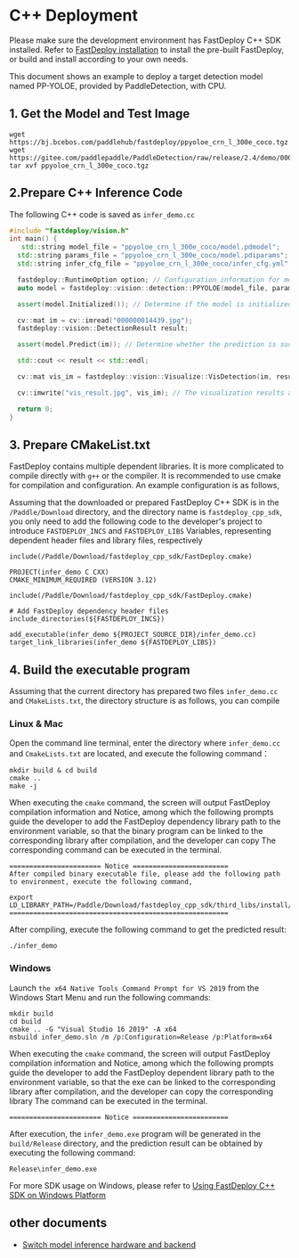 # C++ Deployment

Please make sure the development environment has FastDeploy C++ SDK installed. Refer to [FastDeploy installation](../../build_and_install/) to install the pre-built FastDeploy, or build and install according to your own needs.

This document shows an example to deploy a target detection model named PP-YOLOE, provided by PaddleDetection, with CPU.

## 1. Get the Model and Test Image

```
wget https://bj.bcebos.com/paddlehub/fastdeploy/ppyoloe_crn_l_300e_coco.tgz
wget https://gitee.com/paddlepaddle/PaddleDetection/raw/release/2.4/demo/000000014439.jpg
tar xvf ppyoloe_crn_l_300e_coco.tgz
```

## 2.Prepare C++ Inference Code

The following C++ code is saved as `infer_demo.cc`

``` c++
#include "fastdeploy/vision.h"
int main() {
   std::string model_file = "ppyoloe_crn_l_300e_coco/model.pdmodel";
  std::string params_file = "ppyoloe_crn_l_300e_coco/model.pdiparams";
  std::string infer_cfg_file = "ppyoloe_crn_l_300e_coco/infer_cfg.yml";

  fastdeploy::RuntimeOption option; // Configuration information for model inference
  auto model = fastdeploy::vision::detection::PPYOLOE(model_file, params_file, infer_cfg_file, option);

  assert(model.Initialized()); // Determine if the model is initialized successfully

  cv::mat im = cv::imread("000000014439.jpg");
  fastdeploy::vision::DetectionResult result;

  assert(model.Predict(im)); // Determine whether the prediction is successful

  std::cout << result << std::endl;

  cv::mat vis_im = fastdeploy::vision::Visualize::VisDetection(im, result, 0.5);

  cv::imwrite("vis_result.jpg", vis_im); // The visualization results are saved locally

  return 0;
}
```

## 3. Prepare CMakeList.txt


FastDeploy contains multiple dependent libraries. It is more complicated to compile directly with `g++` or the compiler. It is recommended to use cmake for compilation and configuration. An example configuration is as follows,

Assuming that the downloaded or prepared FastDeploy C++ SDK is in the `/Paddle/Download` directory, and the directory name is `fastdeploy_cpp_sdk`, you only need to add the following code to the developer's project to introduce `FASTDEPLOY_INCS` and `FASTDEPLOY_LIBS` Variables, representing dependent header files and library files, respectively

``` shell
include(/Paddle/Download/fastdeploy_cpp_sdk/FastDeploy.cmake)
```

```
PROJECT(infer_demo C CXX)
CMAKE_MINIMUM_REQUIRED (VERSION 3.12)

include(/Paddle/Download/fastdeploy_cpp_sdk/FastDeploy.cmake)

# Add FastDeploy dependency header files
include_directories(${FASTDEPLOY_INCS})

add_executable(infer_demo ${PROJECT_SOURCE_DIR}/infer_demo.cc)
target_link_libraries(infer_demo ${FASTDEPLOY_LIBS})
```

## 4. Build the executable program


Assuming that the current directory has prepared two files `infer_demo.cc` and `CMakeLists.txt`, the directory structure is as follows, you can compile

### Linux & Mac

Open the command line terminal, enter the directory where `infer_demo.cc` and `CmakeLists.txt` are located, and execute the following command：

```
mkdir build & cd build
cmake ..
make -j
```

When executing the `cmake` command, the screen will output FastDeploy compilation information and Notice, among which the following prompts guide the developer to add the FastDeploy dependency library path to the environment variable, so that the binary program can be linked to the corresponding library after compilation, and the developer can copy The corresponding command can be executed in the terminal.


```
======================= Notice ========================
After compiled binary executable file, please add the following path to environment, execute the following command,

export LD_LIBRARY_PATH=/Paddle/Download/fastdeploy_cpp_sdk/third_libs/install/paddle2onnx/lib:/Paddle/Download/fastdeploy_cpp_sdk/third_libs/install/opencv/lib:/Paddle/Download/fastdeploy_cpp_sdk/third_libs/install/onnxruntime/lib:/Paddle/Download/fastdeploy_cpp_sdk/lib:${LD_LIBRARY_PATH}
=======================================================
```

After compiling, execute the following command to get the predicted result:

```
./infer_demo
```

### Windows

Launch `the x64 Native Tools Command Prompt for VS 2019` from the Windows Start Menu and run the following commands:

```
mkdir build
cd build
cmake .. -G "Visual Studio 16 2019" -A x64
msbuild infer_demo.sln /m /p:Configuration=Release /p:Platform=x64
```


When executing the `cmake` command, the screen will output FastDeploy compilation information and Notice, among which the following prompts guide the developer to add the FastDeploy dependent library path to the environment variable, so that the exe can be linked to the corresponding library after compilation, and the developer can copy the corresponding library The command can be executed in the terminal.

```
======================= Notice ========================

```

After execution, the `infer_demo.exe` program will be generated in the `build/Release` directory, and the prediction result can be obtained by executing the following command:
```
Release\infer_demo.exe
```

For more SDK usage on Windows, please refer to [Using FastDeploy C++ SDK on Windows Platform](../../faq/use_sdk_on_windows.md)

## other documents

- [Switch model inference hardware and backend](../../faq/how_to_change_backend.md)
